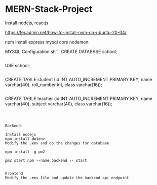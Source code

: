 # MERN-Stack-Project

Install nodejs, reactjs

https://tecadmin.net/how-to-install-nvm-on-ubuntu-20-04/



npm install express mysql cors nodemon



MYSQL Configuration
sh```
CREATE DATABASE school;
```
```
USE school;
```
```
CREATE TABLE student (id INT AUTO_INCREMENT PRIMARY KEY, name varchar(40), roll_number int, class varchar(16));
```
```
CREATE TABLE teacher (id INT AUTO_INCREMENT PRIMARY KEY, name varchar(40), subject varchar(40), class varchar(16));
```



Backend-

Install nodejs
npm install dotenv
Modify the .env and do the changes for database

npm install -g pm2   

pm2 start npm --name backend -- start


Frontend
Modify the .env file and update the backend api endpoint 


